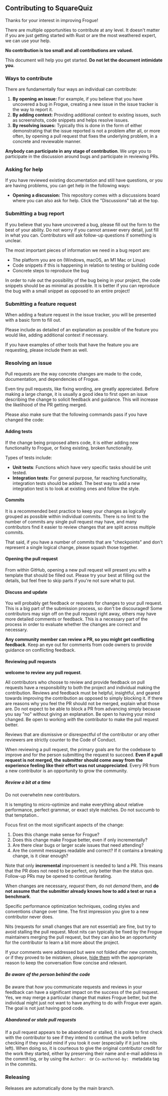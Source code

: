 ## Contributing to SquareQuiz

Thanks for your interest in improving Frogue!

There are multiple opportunities to contribute at any level. It doesn't matter if you are just getting started with Rust or are the most weathered expert, we can use your help.

**No contribution is too small and all contributions are valued.**

This document will help you get started. **Do not let the document intimidate you**.

### Ways to contribute

There are fundamentally four ways an individual can contribute:

1. **By opening an issue:** For example, if you believe that you have uncovered a bug
   in Frogue, creating a new issue in the issue tracker is the way to report it.
2. **By adding context:** Providing additional context to existing issues,
   such as screenshots, code snippets and helps resolve issues.
3. **By resolving issues:** Typically this is done in the form of either
   demonstrating that the issue reported is not a problem after all, or more often,
   by opening a pull request that fixes the underlying problem, in a concrete and
   reviewable manner.

**Anybody can participate in any stage of contribution**. We urge you to participate in the discussion
around bugs and participate in reviewing PRs.

### Asking for help

If you have reviewed existing documentation and still have questions, or you are having problems, you can get help in the following ways:

- **Opening a discussion:** This repository comes with a discussions board where you can also ask for help. Click the "Discussions" tab at the top.

### Submitting a bug report

If you believe that you have uncovered a bug, please fill out the form to the best of your ability. Do not worry if you cannot answer every detail,
just fill in what you can. Contributors will ask follow-up questions if something is unclear.

The most important pieces of information we need in a bug report are:

- The platform you are on (Windows, macOS, an M1 Mac or Linux)
- Code snippets if this is happening in relation to testing or building code
- Concrete steps to reproduce the bug

In order to rule out the possibility of the bug being in your project, the code snippets should be as minimal
as possible. It is better if you can reproduce the bug with a small snippet as opposed to an entire project!

### Submitting a feature request

When adding a feature request in the issue tracker, you will be presented with a basic form to fill out.

Please include as detailed of an explanation as possible of the feature you would like, adding additional context if necessary.

If you have examples of other tools that have the feature you are requesting, please include them as well.

### Resolving an issue

Pull requests are the way concrete changes are made to the code, documentation, and dependencies of Frogue.

Even tiny pull requests, like fixing wording, are greatly appreciated. Before making a large change, it is usually
a good idea to first open an issue describing the change to solicit feedback and guidance. This will increase
the likelihood of the PR getting merged.

Please also make sure that the following commands pass if you have changed the code:

#### Adding tests

If the change being proposed alters code, it is either adding new functionality to Frogue, or fixing existing, broken functionality.

Types of tests include:

- **Unit tests**: Functions which have very specific tasks should be unit tested.
- **Integration tests**: For general purpose, far reaching functionality, integration tests should be added.
  The best way to add a new integration test is to look at existing ones and follow the style.

#### Commits

It is a recommended best practice to keep your changes as logically grouped as possible within individual commits. There is no limit to the number of commits any single pull request may have, and many contributors find it easier to review changes that are split across multiple commits.

That said, if you have a number of commits that are "checkpoints" and don't represent a single logical change, please squash those together.

#### Opening the pull request

From within GitHub, opening a new pull request will present you with a template that should be filled out. Please try your best at filling out the details, but feel free to skip parts if you're not sure what to put.

#### Discuss and update

You will probably get feedback or requests for changes to your pull request.
This is a big part of the submission process, so don't be discouraged! Some contributors may sign off on the pull request right away, others may have more detailed comments or feedback.
This is a necessary part of the process in order to evaluate whether the changes are correct and necessary.

**Any community member can review a PR, so you might get conflicting feedback**.
Keep an eye out for comments from code owners to provide guidance on conflicting feedback.

#### Reviewing pull requests

**welcome to review any pull request**.

All contributors who choose to review and provide feedback on pull requests have a responsibility to both the project and individual making the contribution. Reviews and feedback must be helpful, insightful, and geared towards improving the contribution as opposed to simply blocking it. If there are reasons why you feel the PR should not be merged, explain what those are. Do not expect to be able to block a PR from advancing simply because you say "no" without giving an explanation. Be open to having your mind changed. Be open to working _with_ the contributor to make the pull request better.

Reviews that are dismissive or disrespectful of the contributor or any other reviewers are strictly counter to the Code of Conduct.

When reviewing a pull request, the primary goals are for the codebase to improve and for the person submitting the request to succeed. **Even if a pull request is not merged, the submitter should come away from the experience feeling like their effort was not unappreciated**. Every PR from a new contributor is an opportunity to grow the community.

##### Review a bit at a time

Do not overwhelm new contributors.

It is tempting to micro-optimize and make everything about relative performance, perfect grammar, or exact style matches. Do not succumb to that temptation..

Focus first on the most significant aspects of the change:

1. Does this change make sense for Frogue?
2. Does this change make Frogue better, even if only incrementally?
3. Are there clear bugs or larger scale issues that need attending?
4. Are the commit messages readable and correct? If it contains a breaking change, is it clear enough?

Note that only **incremental** improvement is needed to land a PR. This means that the PR does not need to be perfect, only better than the status quo. Follow-up PRs may be opened to continue iterating.

When changes are necessary, _request_ them, do not _demand_ them, and **do not assume that the submitter already knows how to add a test or run a benchmark**.

Specific performance optimization techniques, coding styles and conventions change over time. The first impression you give to a new contributor never does.

Nits (requests for small changes that are not essential) are fine, but try to avoid stalling the pull request. Most nits can typically be fixed by the Frogue maintainers merging the pull request, but they can also be an opportunity for the contributor to learn a bit more about the project.

If your comments were addressed but were not folded after new commits, or if they proved to be mistaken, please, [hide them][hiding-a-comment] with the appropriate reason to keep the conversation flow concise and relevant.

##### Be aware of the person behind the code

Be aware that _how_ you communicate requests and reviews in your feedback can have a significant impact on the success of the pull request. Yes, we may merge a particular change that makes Frogue better, but the individual might just not want to have anything to do with Frogue ever again. The goal is not just having good code.

##### Abandoned or stale pull requests

If a pull request appears to be abandoned or stalled, it is polite to first check with the contributor to see if they intend to continue the work before checking if they would mind if you took it over (especially if it just has nits left). When doing so, it is courteous to give the original contributor credit for the work they started, either by preserving their name and e-mail address in the commit log, or by using the `Author: ` or `Co-authored-by: ` metadata tag in the commits.

### Releasing

Releases are automatically done by the main branch.

[hiding-a-comment]: https://help.github.com/articles/managing-disruptive-comments/#hiding-a-comment
